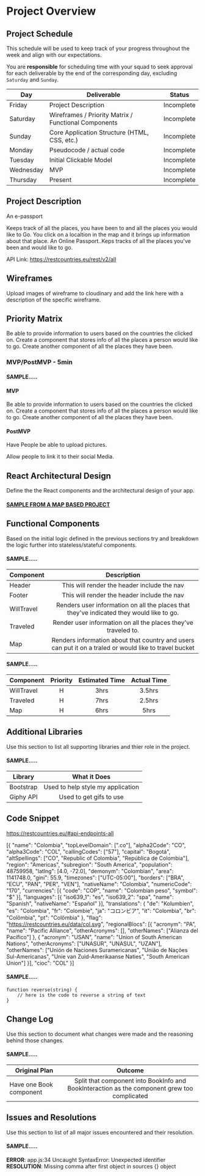 # Project Overview

## Project Schedule

This schedule will be used to keep track of your progress throughout the week and align with our expectations.  

You are **responsible** for scheduling time with your squad to seek approval for each deliverable by the end of the corresponding day, excluding `Saturday` and `Sunday`.

|  Day | Deliverable | Status
|---|---| ---|
|Friday| Project Description | Incomplete
|Saturday| Wireframes / Priority Matrix / Functional Components | Incomplete
|Sunday| Core Application Structure (HTML, CSS, etc.) | Incomplete
|Monday| Pseudocode / actual code | Incomplete
|Tuesday| Initial Clickable Model  | Incomplete
|Wednesday| MVP | Incomplete
|Thursday| Present | Incomplete


## Project Description
An e-passport

Keeps track of all the places, you have been to and all the places you would like to Go. You click on a localtion in the map and it brings up information about that place. An Online Passport..Keps tracks of all the places you've been and would like to go.

API Link: https://restcountries.eu/rest/v2/all

## Wireframes

Upload images of wireframe to cloudinary and add the link here with a description of the specific wireframe.

## Priority Matrix

Be able to provide information to users based on the countries the clicked on.
Create a component that stores info of all the places a person would like to go.
Create another component of all the places they have been.

### MVP/PostMVP - 5min



#### SAMPLE.....
#### MVP 


Be able to provide information to users based on the countries the clicked on.
Create a component that stores info of all the places a person would like to go.
Create another component of all the places they have been.

#### PostMVP 

Have People be able to upload pictures.


Allow people to link it to their social Media.

## React Architectural Design

Define the the React components and the architectural design of your app.

#### [SAMPLE FROM A MAP BASED PROJECT](https://res.cloudinary.com/dvjtpejbw/image/upload/v1540221204/20181022_111216.jpg)

## Functional Components

Based on the initial logic defined in the previous sections try and breakdown the logic further into stateless/stateful components. 

#### SAMPLE.....
| Component | Description | 
| --- | :---: |  
| Header | This will render the header include the nav | 
| Footer | This will render the header include the nav | 
| WillTravel| Renders user information on all the places that they've indicated they would like to go. | 
|  Traveled | Render user information on all the places they've traveled to. | 
|  Map | Renders information about that country and users can put it on a traled or would like to travel bucket | 



#### SAMPLE.....
| Component | Priority | Estimated Time | Actual Time |
| --- | :---: |  :---: | :---: |
| WillTravel| H | 3hrs| 3.5hrs |
|Traveled | H | 7hrs| 2.5hrs |
|  Map | H | 6hrs| 5hrs | 

## Additional Libraries
 Use this section to list all supporting libraries and thier role in the project. 
 
 #### SAMPLE.....
| Library | What it Does | 
| --- | :---: |  
| Bootstrap | Used to help style my application | 
| Giphy API | Used to get gifs to use | 


## Code Snippet

https://restcountries.eu/#api-endpoints-all


[{
    "name": "Colombia",
    "topLevelDomain": [".co"],
    "alpha2Code": "CO",
    "alpha3Code": "COL",
    "callingCodes": ["57"],
    "capital": "Bogotá",
    "altSpellings": ["CO", "Republic of Colombia", "República de Colombia"],
    "region": "Americas",
    "subregion": "South America",
    "population": 48759958,
    "latlng": [4.0, -72.0],
    "demonym": "Colombian",
    "area": 1141748.0,
    "gini": 55.9,
    "timezones": ["UTC-05:00"],
    "borders": ["BRA", "ECU", "PAN", "PER", "VEN"],
    "nativeName": "Colombia",
    "numericCode": "170",
    "currencies": [{
        "code": "COP",
        "name": "Colombian peso",
        "symbol": "$"
    }],
    "languages": [{
        "iso639_1": "es",
        "iso639_2": "spa",
        "name": "Spanish",
        "nativeName": "Español"
    }],
    "translations": {
        "de": "Kolumbien",
        "es": "Colombia",
        "fr": "Colombie",
        "ja": "コロンビア",
        "it": "Colombia",
        "br": "Colômbia",
        "pt": "Colômbia"
    },
    "flag": "https://restcountries.eu/data/col.svg",
    "regionalBlocs": [{
        "acronym": "PA",
        "name": "Pacific Alliance",
        "otherAcronyms": [],
        "otherNames": ["Alianza del Pacífico"]
    }, {
        "acronym": "USAN",
        "name": "Union of South American Nations",
        "otherAcronyms": ["UNASUR", "UNASUL", "UZAN"],
        "otherNames": ["Unión de Naciones Suramericanas", "União de Nações Sul-Americanas", "Unie van Zuid-Amerikaanse Naties", "South American Union"]
    }],
    "cioc": "COL"
}]
 

#### SAMPLE.....
```
function reverse(string) {
	// here is the code to reverse a string of text
}
```

## Change Log
 Use this section to document what changes were made and the reasoning behind those changes.  

#### SAMPLE.....
| Original Plan | Outcome | 
| --- | :---: |  
| Have one Book component | Split that component into BookInfo and BookInteraction as the component grew too complicated | 

## Issues and Resolutions
 Use this section to list of all major issues encountered and their resolution.

#### SAMPLE.....
**ERROR**: app.js:34 Uncaught SyntaxError: Unexpected identifier                                
**RESOLUTION**: Missing comma after first object in sources {} object

